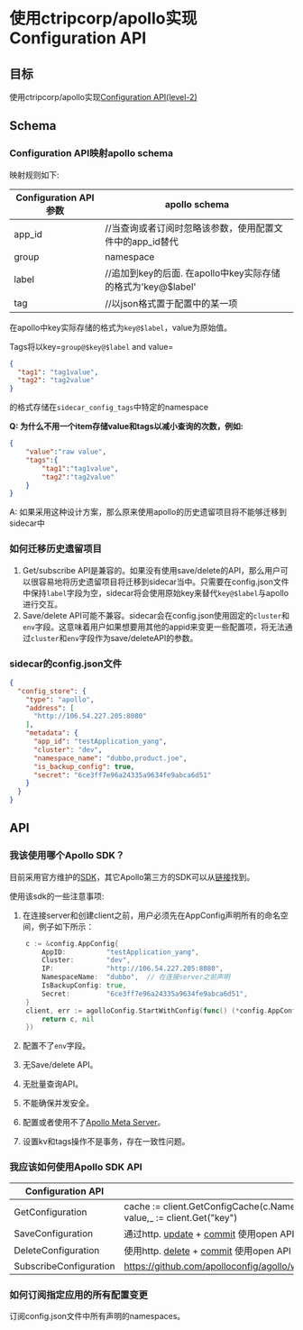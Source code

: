 # 使用ctripcorp/apollo实现Configuration API
## 目标
使用ctripcorp/apollo实现[Configuration API(level-2)](https://github.com/dapr/dapr/issues/2988)

## Schema

### Configuration API映射apollo schema

映射规则如下:

| Configuration API参数 | apollo schema                                                |
| --------------------- | ------------------------------------------------------------ |
| app_id                | //当查询或者订阅时忽略该参数，使用配置文件中的app_id替代     |
| group                 | namespace                                                    |
| label                 | //追加到key的后面. 在apollo中key实际存储的格式为'key@$label' |
| tag                   | //以json格式置于配置中的某一项                               |

在apollo中key实际存储的格式为`key@$label`，value为原始值。

Tags将以key=`group@$key@$label` and value=

```json
{
  "tag1": "tag1value",
  "tag2": "tag2value"
}
```

的格式存储在`sidecar_config_tags`中特定的namespace

**Q: 为什么不用一个item存储value和tags以减小查询的次数，例如:**

```json
{
    "value":"raw value",
    "tags":{
        "tag1":"tag1value",
        "tag2":"tag2value"
    }
}
```

A: 如果采用这种设计方案，那么原来使用apollo的历史遗留项目将不能够迁移到sidecar中

### 如何迁移历史遗留项目

1. Get/subscribe API是兼容的。如果没有使用save/delete的API，那么用户可以很容易地将历史遗留项目将迁移到sidecar当中。只需要在config.json文件中保持`label`字段为空，sidecar将会使用原始key来替代`key@$label`与apollo进行交互。
2. Save/delete API可能不兼容。sidecar会在config.json使用固定的`cluster`和`env`字段。这意味着用户如果想要用其他的appid来变更一些配置项，将无法通过`cluster`和`env`字段作为save/deleteAPI的参数。

### sidecar的config.json文件
```json
{
  "config_store": {
    "type": "apollo",
    "address": [
      "http://106.54.227.205:8080"
    ],
    "metadata": {
      "app_id": "testApplication_yang",
      "cluster": "dev",
      "namespace_name": "dubbo,product.joe",
      "is_backup_config": true,
      "secret": "6ce3ff7e96a24335a9634fe9abca6d51"
    }
  }
}
```


## API

### 我该使用哪个Apollo SDK？
目前采用官方维护的[SDK](https://github.com/apolloconfig/agollo)，其它Apollo第三方的SDK可以从[链接](https://www.apolloconfig.com/#/zh/usage/third-party-sdks-user-guide)找到。

使用该sdk的一些注意事项:
1. 在连接server和创建client之前，用户必须先在AppConfig声明所有的命名空间，例子如下所示：
```go
	c := &config.AppConfig{
		AppID:          "testApplication_yang",
		Cluster:        "dev",
		IP:             "http://106.54.227.205:8080",
		NamespaceName:  "dubbo",  // 在连接server之前声明
		IsBackupConfig: true,
		Secret:         "6ce3ff7e96a24335a9634fe9abca6d51",
	}
	client, err := agolloConfig.StartWithConfig(func() (*config.AppConfig, error) {
		return c, nil
	})
```

2. 配置不了`env`字段。
3. 无Save/delete API。
4. 无批量查询API。

5. 不能确保并发安全。

6. 配置或者使用不了[Apollo Meta Server](https://www.apolloconfig.com/#/zh/usage/java-sdk-user-guide?id=_122-apollo-meta-server)。

8. 设置kv和tags操作不是事务，存在一致性问题。



### 我应该如何使用Apollo SDK API

| Configuration API      | apollo sdk API                                                                                                                                                                                                                                                                                                 |
| ---------------------- | -------------------------------------------------------------------------------------------------------------------------------------------------------------------------------------------------------------------------------------------------------------------------------------------------------------- |
| GetConfiguration       | cache := client.GetConfigCache(c.NamespaceName)  <br> value,_ := client.Get("key")                                                                                                                                                                                                                             |
| SaveConfiguration      | 通过http. [update](https://www.apolloconfig.com/#/zh/usage/apollo-open-api-platform?id=_3211-%e4%bf%ae%e6%94%b9%e9%85%8d%e7%bd%ae%e6%8e%a5%e5%8f%a3) + [commit](https://www.apolloconfig.com/#/zh/usage/apollo-open-api-platform?id=_3213-%e5%8f%91%e5%b8%83%e9%85%8d%e7%bd%ae%e6%8e%a5%e5%8f%a3) 使用open API |
| DeleteConfiguration    | 使用http. [delete](https://www.apolloconfig.com/#/zh/usage/apollo-open-api-platform?id=_3212-%e5%88%a0%e9%99%a4%e9%85%8d%e7%bd%ae%e6%8e%a5%e5%8f%a3) + [commit](https://www.apolloconfig.com/#/zh/usage/apollo-open-api-platform?id=_3213-%e5%8f%91%e5%b8%83%e9%85%8d%e7%bd%ae%e6%8e%a5%e5%8f%a3) 使用open API |
| SubscribeConfiguration | https://github.com/apolloconfig/agollo/wiki/%E7%9B%91%E5%90%AC%E5%8F%98%E6%9B%B4%E4%BA%8B%E4%BB%B6                                                                                                                                                                                                             |

### 如何订阅指定应用的所有配置变更

订阅config.json文件中所有声明的namespaces。